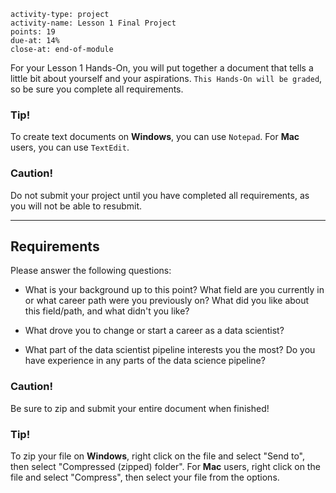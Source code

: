 ```c-lms
activity-type: project
activity-name: Lesson 1 Final Project
points: 19
due-at: 14%
close-at: end-of-module
```

For your Lesson 1 Hands-On, you will put together a document that tells a little bit about yourself and your aspirations.  `This Hands-­On will be graded`, so be sure you complete all requirements.

<div class="panel panel-info">
    <div class="panel-heading">
        <h3 class="panel-title">Tip!</h3>
    </div>
    <div class="panel-body">
        <p>To create text documents on <b>Windows</b>, you can use <code>Notepad</code>.  For <b>Mac</b> users, you can use <code>TextEdit</code>.</p>
    </div>
</div>

<div class="panel panel-danger">
    <div class="panel-heading">
        <h3 class="panel-title">Caution!</h3>
    </div>
    <div class="panel-body">
        <p>Do not submit your project until you have completed all requirements, as you will not be able to resubmit.</p>
    </div>
</div>

---

## Requirements

Please answer the following questions:

* What is your background up to this point? What field are you currently in or what career path were you previously on? What did you like about this field/path, and what didn't you like? 

* What drove you to change or start a career as a data scientist?

* What part of the data scientist pipeline interests you the most? Do you have experience in any parts of the data science pipeline?

<div class="panel panel-danger">
    <div class="panel-heading">
        <h3 class="panel-title">Caution!</h3>
    </div>
    <div class="panel-body">
        <p>Be sure to zip and submit your entire document when finished!</p>
    </div>
</div>

<div class="panel panel-info">
    <div class="panel-heading">
        <h3 class="panel-title">Tip!</h3>
    </div>
    <div class="panel-body">
        <p>To zip your file on <b>Windows</b>, right click on the file and select "Send to", then select "Compressed (zipped) folder". For <b>Mac</b> users, right click on the file and select "Compress", then select your file from the options.</p>
    </div>
</div>